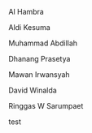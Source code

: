 Al Hambra

Aldi Kesuma

Muhammad Abdillah

Dhanang Prasetya

Mawan Irwansyah

David Winalda

Ringgas W Sarumpaet

test